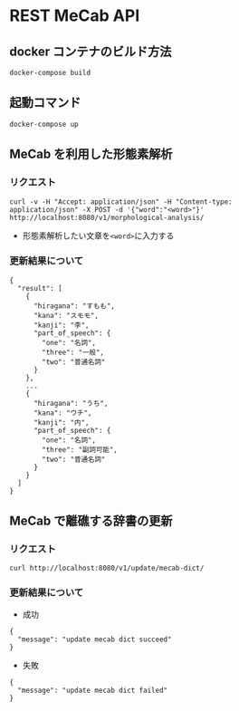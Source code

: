 # REST MeCab API

## docker コンテナのビルド方法

```
docker-compose build
```

## 起動コマンド

```
docker-compose up
```

## MeCab を利用した形態素解析

### リクエスト

```
curl -v -H "Accept: application/json" -H "Content-type: application/json" -X POST -d '{"word":"<word>"}'  http://localhost:8080/v1/morphological-analysis/
```

- 形態素解析したい文章を`<word>`に入力する

### 更新結果について

```
{
  "result": [
    {
      "hiragana": "すもも",
      "kana": "スモモ",
      "kanji": "李",
      "part_of_speech": {
        "one": "名詞",
        "three": "一般",
        "two": "普通名詞"
      }
    },
    ...
    {
      "hiragana": "うち",
      "kana": "ウチ",
      "kanji": "内",
      "part_of_speech": {
        "one": "名詞",
        "three": "副詞可能",
        "two": "普通名詞"
      }
    }
  ]
}

```

## MeCab で離礁する辞書の更新

### リクエスト

```
curl http://localhost:8080/v1/update/mecab-dict/
```

### 更新結果について

- 成功

```
{
  "message": "update mecab dict succeed"
}
```

- 失敗

```
{
  "message": "update mecab dict failed"
}
```
